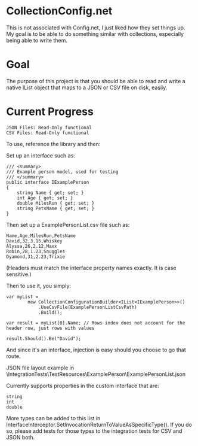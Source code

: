 # CollectionConfig.net

This is not associated with Config.net, I just liked how they set things up. My goal is to be able to do something similar with collections, especially being able to write them.

# Goal

The purpose of this project is that you should be able to read and write a native IList<ICustomInterface> object that maps to a JSON or CSV file on disk, easily.

# Current Progress

    JSON Files: Read-Only functional
    CSV Files: Read-Only functional

To use, reference the library and then:

Set up an interface such as:

    /// <summary>
    /// Example person model, used for testing
    /// </summary>
    public interface IExamplePerson
    {
        string Name { get; set; }
        int Age { get; set; }
        double MilesRun { get; set; }
        string PetsName { get; set; }
    }

Then set up a ExamplePersonList.csv file such as:

    Name,Age,MilesRun,PetsName
    David,32,3.15,Whiskey
    Alyssa,26,2.12,Maxx
    Robin,28,1.23,Snuggles
    Dyamond,31,2.23,Trixie

(Headers must match the interface property names exactly. It is case sensitive.)

Then to use it, you simply:

    var myList = 
            new CollectionConfigurationBuilder<IList<IExamplePerson>>()
                .UseCsvFile(ExamplePersonListCsvPath)
                .Build();

    var result = myList[0].Name; // Rows index does not account for the header row, just rows with values
    
    result.Should().Be("David");

And since it's an interface, injection is easy should you choose to go that route.

JSON file layout example in \IntegrationTests\TestResources\ExamplePerson\ExamplePersonList.json

Currently supports properties in the custom interface that are:

    string
    int
    double

More types can be added to this list in InterfaceInterceptor.SetInvocationReturnToValueAsSpecificType(). 
If you do so, please add tests for those types to the integration tests for CSV and JSON both.
